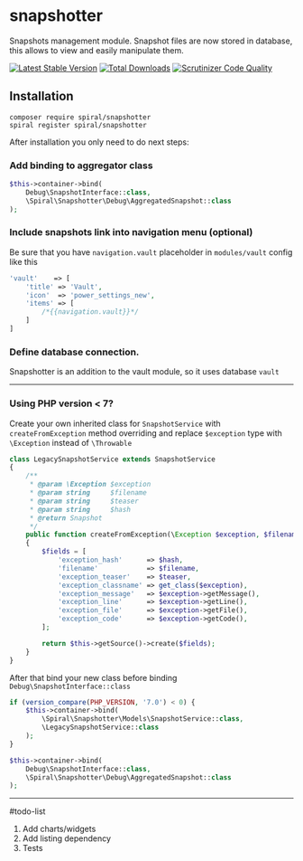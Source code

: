 # snapshotter
Snapshots management module. Snapshot files are now stored in database, this allows to view and easily manipulate them. 

[![Latest Stable Version](https://poser.pugx.org/spiral/snapshotter/v/stable)](https://packagist.org/packages/spiral/snapshotter) 
[![Total Downloads](https://poser.pugx.org/spiral/snapshotter/downloads)](https://packagist.org/packages/spiral/snapshotter) 
[![Scrutinizer Code Quality](https://scrutinizer-ci.com/g/spiral-modules/snapshotter/badges/quality-score.png)](https://scrutinizer-ci.com/g/spiral-modules/snapshotter/) 

## Installation
```
composer require spiral/snapshotter
spiral register spiral/snapshotter
```

After installation you only need to do next steps:

### Add binding to aggregator class

```php
$this->container->bind(
    Debug\SnapshotInterface::class,
    \Spiral\Snapshotter\Debug\AggregatedSnapshot::class
);
```

### Include snapshots link into navigation menu (optional)

Be sure that you have `navigation.vault` placeholder in `modules/vault` config like this
```php
'vault'    => [
    'title' => 'Vault',
    'icon'  => 'power_settings_new',
    'items' => [
        /*{{navigation.vault}}*/
    ]
]
```

### Define database connection.
Snapshotter is an addition to the vault module, so it uses database `vault`

---

### Using PHP version < 7? 

Create your own inherited class for `SnapshotService` with `createFromException` method overriding and replace `$exception` type with `\Exception` instead of `\Throwable`

```php
class LegacySnapshotService extends SnapshotService
{
    /**
     * @param \Exception $exception
     * @param string     $filename
     * @param string     $teaser
     * @param string     $hash
     * @return Snapshot
     */
    public function createFromException(\Exception $exception, $filename, $teaser, $hash)
    {
        $fields = [
            'exception_hash'      => $hash,
            'filename'            => $filename,
            'exception_teaser'    => $teaser,
            'exception_classname' => get_class($exception),
            'exception_message'   => $exception->getMessage(),
            'exception_line'      => $exception->getLine(),
            'exception_file'      => $exception->getFile(),
            'exception_code'      => $exception->getCode(),
        ];

        return $this->getSource()->create($fields);
    }
}
```
 
After that bind your new class before binding `Debug\SnapshotInterface::class`

```php
if (version_compare(PHP_VERSION, '7.0') < 0) {
    $this->container->bind(
        \Spiral\Snapshotter\Models\SnapshotService::class,
        \LegacySnapshotService::class
    );
}

$this->container->bind(
    Debug\SnapshotInterface::class,
    \Spiral\Snapshotter\Debug\AggregatedSnapshot::class
);
```

---

#todo-list
1. Add charts/widgets
2. Add listing dependency
3. Tests